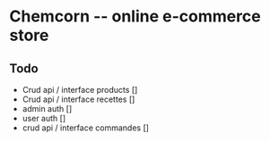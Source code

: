 # Chemcorn -- online e-commerce store

## Todo

- Crud api / interface products     []
- Crud api / interface recettes     []
- admin auth                        []
- user auth                         []
- crud api / interface commandes    []
